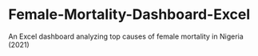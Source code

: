 # Female-Mortality-Dashboard-Excel
An Excel dashboard analyzing top causes of female mortality in Nigeria (2021)
